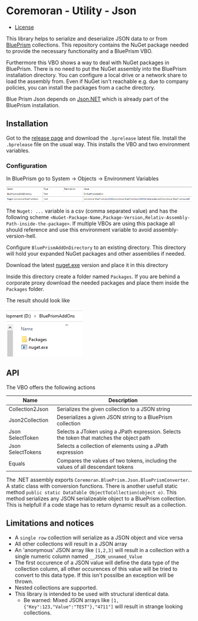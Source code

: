# Coremoran - Utility - Json
- [License](LICENSE)

This library helps to serialize and deserialize JSON data to or from [BluePrism](https://www.blueprism.com/) collections. This repository contains the NuGet package needed to provide the necessary functionality and a BluePrism VBO.

Furthermore this VBO shows a way to deal with NuGet packages in BluePrism. There is no need to put the NuGet assembly into the BluePrism installation directory. You can configure a local drive or a network share to load the assembly from. Even if NuGet isn't reachable e.g. due to company policies, you can install the packages from a cache directory.

Blue Prism Json depends on [Json.NET](https://github.com/JamesNK/Newtonsoft.Json) which is already part of the BluePrism installation.

## Installation

Got to the [release page](https://github.com/toarnold/Coremoran.BluePrism.Json/releases) and download the ```.bprelease``` latest file.
Install the ```.bprelease``` file on the usual way. This installs the VBO and two environment variables.

### Configuration

In BluePrism go to System -> Objects -> Environment Variables

![Object Enviroment Variables](Doc/images/environment.png)

The ```Nuget: ...``` variable is a csv (comma separated value) and has the following scheme ```<NuGet-Package-Name,Package-Version,Relativ-Assembly-Path-inside-the-package>```.
If multiple VBOs are using this package all should reference and use this environment variable to avoid assembly-version-hell.

Configure ```BluePrismAddOnDirectory``` to an existing directory. This directory will hold your expanded NuGet packages and other assemblies if needed.

Download the latest [nuget.exe](https://www.nuget.org/downloads) version and place it in this directory

Inside this directory create a folder named ```Packages```. If you are behind a corporate proxy download the needed packages and place them inside the ```Packages``` folder.

The result should look like

![Assembly folder](Doc/images/assemblyfolder.png)

## API

The VBO offers the following actions

| Name | Description |
| --- | --- |
| Collection2Json | Serializes the given collection to a JSON string |
| Json2Collection | Deserializes a given JSON string to a BluePrism collection |
| Json SelectToken | Selects a JToken using a JPath expression. Selects the token that matches the object path |
| Json SelectTokens | Selects a collection of elements using a JPath expression |
| Equals | Compares the values of two tokens, including the values of all descendant tokens |

The .NET assembly exports ```Coremoran.BluePrism.Json.BluePrismConverter```. A static class with conversion functions.
There is another usefull static method ```public static DataTable ObjectToCollection(object o)```. This method serializes any JSON serializeable object to a BluePrism collection. This is helpfull if a code stage has to return dynamic result as a collection.

## Limitations and notices

* A ```single row``` collection will serialize as a JSON object and vice versa
* All other collections will result in a JSON array
* An 'anonymous' JSON array like ```[1,2,3]``` will result in a collection with a single numeric column named ```__JSON_unnamed_Value```
* The first occurence of a JSON value will define the data type of the collection column, all other occurences of this value will be tried to convert to this data type. If this isn't possilbe an exception will be thrown.
* Nested collections are supported.
* This library is intended to be used with structural identical data.
    * Be warned: Mixed JSON arrays like ```[1, {"Key":123,"Value":"TEST"},"4711"]``` will result in strange looking collections.
